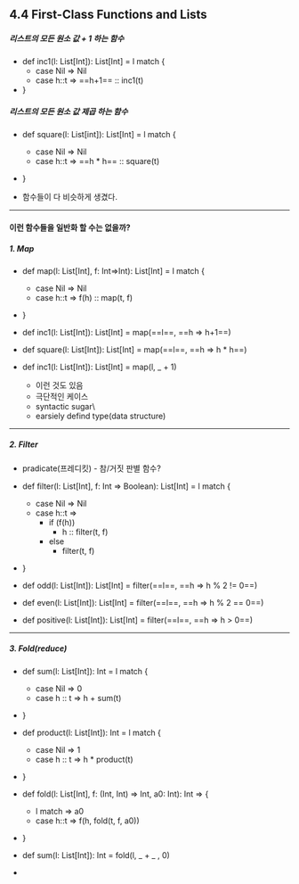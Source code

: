 ## 4.4 First-Class Functions and Lists
##### 리스트의 모든 원소 값 + 1 하는 함수
- def inc1(l: List[Int]): List[Int] = l match {
	- case Nil => Nil
	- case h::t => ==h+1== :: inc1(t)
- }

##### 리스트의 모든 원소 값 제곱 하는 함수
- def square(l: List[int]): List[Int] = l match {
	- case Nil => Nil
	- case h::t => ==h * h== :: square(t)
- } 

- 함수들이 다 비슷하게 생겼다.

---
#### 이런 함수들을 일반화 할 수는 없을까?
##### 1. Map
- def map(l: List[Int], f: Int=>Int): List[Int] = l match {
	- case Nil => Nil
	- case h::t => f(h) :: map(t, f)
- }

- def inc1(l: List[Int]): List[Int] = map(==l==, ==h => h+1==)
- def square(l: List[Int]): List[Int] = map(==l==, ==h => h * h==)

- def inc1(l: List[Int]): List[Int] = map(l, _ + 1)
	- 이런 것도 있음
	- 극단적인 케이스
	- syntactic sugar\
	- earsiely defind type(data structure)

---
##### 2. Filter
- pradicate(프레디킷) - 참/거짓 판별 함수?
- def filter(l: List[Int], f: Int => Boolean): List[Int] = l match {
	- case Nil => Nil
	- case h::t => 
		- if (f(h))
			- h :: filter(t, f)
		- else
			- filter(t, f)
- }

- def odd(l: List[Int]): List[Int] = filter(==l==, ==h => h % 2 != 0==)
- def even(l: List[Int]): List[Int] = filter(==l==, ==h => h % 2 == 0==)

- def positive(l: List[Int]): List[Int] = filter(==l==, ==h => h > 0==)

---
##### 3. Fold(reduce)
- def sum(l: List[Int]): Int = l match { 
	- case Nil => 0 
	- case h :: t => h + sum(t)
- }

- def product(l: List[Int]): Int = l match {
	- case Nil => 1 
	- case h :: t => h * product(t) 
- }

- def fold(l: List[Int], f: (Int, Int) => Int, a0: Int): Int => {
	- l match => a0
	- case h::t => f(h, fold(t, f, a0))
- }

- def sum(l: List[Int]): Int = fold(l, _ + _ , 0)

- 

